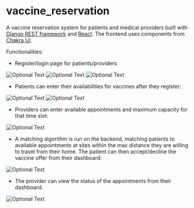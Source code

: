 # vaccine_reservation

A vaccine reservation system for patients and medical providers built with [Django REST framework](https://www.django-rest-framework.org) and [React](https://reactjs.org). The frontend uses components from [Chakra UI](https://chakra-ui.com).

Functionalities:
 - Register/login page for patients/providers

![Optional Text](../main/README_images/patient_register.png)
![Optional Text](../main/README_images/provider_register.png)
![Optional Text](../main/README_images/login.png)

 - Patients can enter their availabilities for vaccines after they register:

![Optional Text](../main/README_images/patient_availabilities.png)
![Optional Text](../main/README_images/patient_availabilities.png)

- Providers can enter available appointments and maximum capacity for that time slot:

![Optional Text](../main/README_images/provider_availabilities.png)

 - A matching algorithm is run on the backend, matching patients to available appointments at sites within the max distance they are willing to travel from their home. The patient can then accept/decline the vaccine offer from their dashboard:

![Optional Text](../main/README_images/patient_dashboard.png)

 - The provider can view the status of the appointments from their dashboard:

![Optional Text](../main/README_images/provider_dashboard.png)
